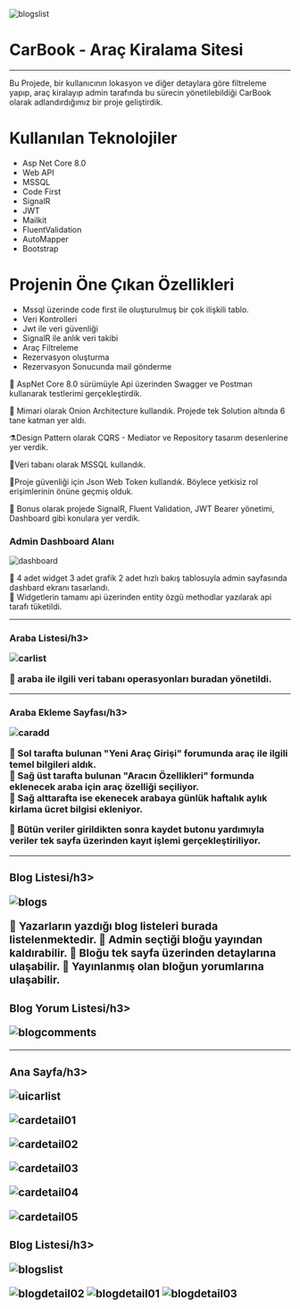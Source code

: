 ![blogslist](https://github.com/user-attachments/assets/f7608d9b-a927-4ce8-b900-f225f6001f1e)<h1>CarBook - Araç Kiralama Sitesi</h1>

<hr>
Bu Projede, bir kullanıcının lokasyon ve diğer detaylara göre filtreleme yapıp, araç kiralayıp admin tarafında bu sürecin yönetilebildiği CarBook olarak adlandırdığımız bir proje geliştirdik.

<h1>Kullanılan Teknolojiler</h1>

<ul>
  <li>Asp Net Core 8.0</li>
  <li>Web API</li>
  <li>MSSQL</li>
  <li>Code First</li>
  <li>SignalR</li>
  <li>JWT</li>
  <li>Mailkit</li>
  <li>FluentValidation</li>
  <li>AutoMapper</li>
  <li>Bootstrap</li>
</ul>

<h1>Projenin Öne Çıkan Özellikleri</h1>

<ul>
  <li>Mssql üzerinde code first ile oluşturulmuş bir çok ilişkili tablo.</li>
  <li>Veri Kontrolleri</li>
  <li>Jwt ile veri güvenliği</li>
  <li>SignalR ile anlık veri takibi</li>
  <li>Araç Filtreleme</li>
  <li>Rezervasyon oluşturma</li>
  <li>Rezervasyon Sonucunda mail gönderme</li>
</ul>

🚀 AspNet Core 8.0 sürümüyle Api üzerinden Swagger ve Postman kullanarak testlerimi gerçekleştirdik. <br>

🛞 Mimari olarak Onion Architecture kullandık. Projede tek Solution altında 6 tane katman yer aldı.<br>

⚗️Design Pattern olarak CQRS - Mediator ve Repository tasarım desenlerine yer verdik.<br>

💊Veri tabanı olarak MSSQL kullandık.<br>

🔑Proje güvenliği için Json Web Token kullandık. Böylece yetkisiz rol erişimlerinin önüne geçmiş olduk.<br>

🎈 Bonus olarak projede SignalR, Fluent Validation, JWT Bearer yönetimi, Dashboard gibi konulara yer verdik.<br> 

<h3>Admin Dashboard Alanı</h3>

![dashboard](https://github.com/user-attachments/assets/673080b8-a85b-43e3-aa83-534bc014077e)

🚀 4 adet widget 3 adet grafik 2 adet hızlı bakış tablosuyla admin sayfasında dashbard ekranı tasarlandı. <br>
🚀 Widgetlerin tamamı api üzerinden entity özgü methodlar yazılarak api tarafı tüketildi.
<hr>

<h3>Araba Listesi/h3>
  
![carlist](https://github.com/user-attachments/assets/d779afb3-36c9-44d7-9de2-10d06ebfaf52)
  
🚀 araba ile ilgili veri tabanı operasyonları buradan yönetildi.
  
<hr>

<h3>Araba Ekleme Sayfası/h3>
  
![caradd](https://github.com/user-attachments/assets/b0149271-e277-45c0-a112-633fcff6428f)

🚀 Sol tarafta bulunan <b>"Yeni Araç Girişi"<b/> forumunda araç ile ilgili temel bilgileri aldık. <br>
🚀 Sağ üst tarafta bulunan  <b>"Aracın Özellikleri"</b> formunda eklenecek araba için araç özelliği seçiliyor.<br>
🚀 Sağ alttarafta ise ekenecek arabaya günlük haftalık aylık kirlama ücret bilgisi ekleniyor. <br>

🚀 Bütün veriler girildikten sonra kaydet butonu yardımıyla veriler tek sayfa üzerinden kayıt işlemi gerçekleştiriliyor.

<hr>


<h3>Blog Listesi/h3>

![blogs](https://github.com/user-attachments/assets/71505355-a25f-4b02-9483-0780a2ff278a)

🚀 Yazarların yazdığı blog listeleri burada listelenmektedir.
🚀 Admin seçtiği bloğu yayından kaldırabilir.
🚀 Bloğu tek sayfa üzerinden detaylarına ulaşabilir.
🚀 Yayınlanmış olan bloğun yorumlarına ulaşabilir.

<h3>Blog Yorum Listesi/h3>

![blogcomments](https://github.com/user-attachments/assets/8d73db33-00e9-4380-974a-476307b0df91)

<hr>

<h3>Ana Sayfa/h3>

![uicarlist](https://github.com/user-attachments/assets/cb6197d4-470c-4992-903d-ac85aadc22f6)

![cardetail01](https://github.com/user-attachments/assets/00e7208f-2aa4-4da5-a1b6-e9b344d021b6)

![cardetail02](https://github.com/user-attachments/assets/4c46d38c-6658-4f47-a5fd-bd333f07dcb9)

![cardetail03](https://github.com/user-attachments/assets/1ed11df3-88a2-4162-8e47-b5f864ef3baa)

![cardetail04](https://github.com/user-attachments/assets/1fa84c26-ec4e-4eb9-99ee-a904c1a1e4b3)

![cardetail05](https://github.com/user-attachments/assets/5c6581b7-acbb-407d-9e67-47337bdabe23)

<h3>Blog Listesi/h3>
  
![blogslist](https://github.com/user-attachments/assets/a6fb70a1-ec94-4aad-b655-924c66766a53)

![blogdetail02](https://github.com/user-attachments/assets/b90dd055-5de2-4e12-9228-2bfdee10997f)
![blogdetail01](https://github.com/user-attachments/assets/b625d8a3-df77-4f8d-9593-5cf457b852f8)
![blogdetail03](https://github.com/user-attachments/assets/3080d06e-53ee-43a2-8c7d-c0050b44e781)



